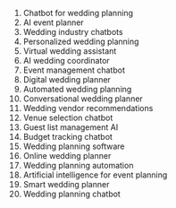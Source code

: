 1. Chatbot for wedding planning
2. AI event planner
3. Wedding industry chatbots
4. Personalized wedding planning
5. Virtual wedding assistant
6. AI wedding coordinator
7. Event management chatbot
8. Digital wedding planner
9. Automated wedding planning
10. Conversational wedding planner
11. Wedding vendor recommendations
12. Venue selection chatbot
13. Guest list management AI
14. Budget tracking chatbot
15. Wedding planning software
16. Online wedding planner
17. Wedding planning automation
18. Artificial intelligence for event planning
19. Smart wedding planner
20. Wedding planning chatbot
